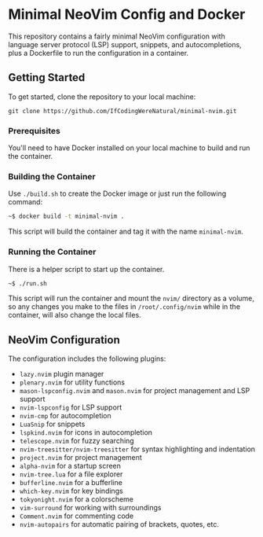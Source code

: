 # Minimal NeoVim Config and Docker

This repository contains a fairly minimal NeoVim configuration with language
server protocol (LSP) support, snippets, and autocompletions, plus a Dockerfile
to run the configuration in a container.

## Getting Started

To get started, clone the repository to your local machine:

```
git clone https://github.com/IfCodingWereNatural/minimal-nvim.git
```

### Prerequisites

You'll need to have Docker installed on your local machine to build and run the container.

### Building the Container

Use `./build.sh` to create the Docker image or just run the following command:

```bash
~$ docker build -t minimal-nvim .
```

This script will build the container and tag it with the name `minimal-nvim`.

### Running the Container

There is a helper script to start up the container.

```bash
~$ ./run.sh
```

This script will run the container and mount the `nvim/` directory as a volume,
so any changes you make to the files in `/root/.config/nvim` while in the
container, will also change the local files.

## NeoVim Configuration

The configuration includes the following plugins:

- `lazy.nvim` plugin manager
- `plenary.nvim` for utility functions
- `mason-lspconfig.nvim` and `mason.nvim` for project management and LSP support
- `nvim-lspconfig` for LSP support
- `nvim-cmp` for autocompletion
- `LuaSnip` for snippets
- `lspkind.nvim` for icons in autocompletion
- `telescope.nvim` for fuzzy searching
- `nvim-treesitter/nvim-treesitter` for syntax highlighting and indentation
- `project.nvim` for project management
- `alpha-nvim` for a startup screen
- `nvim-tree.lua` for a file explorer
- `bufferline.nvim` for a bufferline
- `which-key.nvim` for key bindings
- `tokyonight.nvim` for a colorscheme
- `vim-surround` for working with surroundings
- `Comment.nvim` for commenting code
- `nvim-autopairs` for automatic pairing of brackets, quotes, etc.


